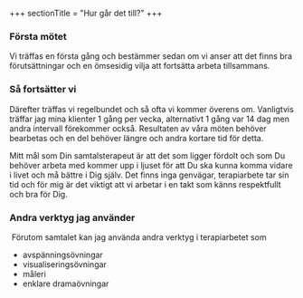 +++
sectionTitle = "Hur går det till?"
+++
### Första mötet 
Vi träffas en första gång och bestämmer sedan om vi anser att det finns bra förutsättningar och en ömsesidig vilja att fortsätta arbeta tillsammans.
### Så fortsätter vi 
Därefter träffas vi regelbundet och så ofta vi kommer överens om. Vanligtvis träffar jag mina klienter 1 gång per vecka, alternativt 1 gång var 14 dag men andra intervall förekommer också. Resultaten av våra möten behöver bearbetas och en del behöver längre och andra kortare tid för detta.

Mitt mål som Din samtalsterapeut är att det som ligger fördolt och som Du behöver arbeta med kommer upp i ljuset för att Du ska kunna komma vidare i livet och må bättre i Dig själv. Det finns inga genvägar, terapiarbete tar sin tid och för mig är det viktigt att vi arbetar i en takt som känns respektfullt och bra för Dig.
### Andra verktyg jag använder
 Förutom samtalet kan jag använda andra verktyg i terapiarbetet som 

  * avspänningsövningar 
  * visualiseringsövningar 
  * måleri 
  * enklare dramaövningar
